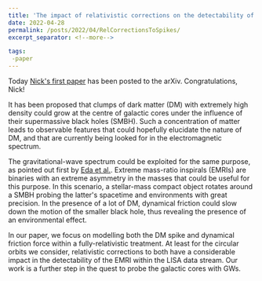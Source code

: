 ```yaml
---
title: 'The impact of relativistic corrections on the detectability of dark-matter spikes with gravitational waves'
date: 2022-04-28
permalink: /posts/2022/04/RelCorrectionsToSpikes/
excerpt_separator: <!--more-->

tags:
 -paper
---
```



Today [Nick's first paper](https://arxiv.org/pdf/2204.12508.pdf) has been posted to the arXiv. Congratulations, Nick!

It has been proposed that clumps of dark matter (DM) with extremely high density could grow at the centre of galactic cores under the influence of their supermassive black holes (SMBH). Such a concentration of matter leads to observable features that could hopefully elucidate the nature of DM, and that are currently being looked for in the electromagnetic spectrum.
<!--more-->

The gravitational-wave spectrum could be exploited for the same purpose, as pointed out first by [Eda et al.](https://arxiv.org/pdf/1301.5971.pdf). Extreme mass-ratio inspirals (EMRIs) are binaries with an extreme asymmetry in the masses that could be useful for this purpose. In this scenario, a stellar-mass compact object rotates around a SMBH probing the latter's spacetime and environments with great precision. In the presence of a lot of DM, dynamical friction could slow down the motion of the smaller black hole, thus revealing the presence of an environmental effect. 

In our paper, we focus on modelling both the DM spike and dynamical friction force within a fully-relativistic treatment. At least for the circular orbits we consider, relativistic corrections to both have a considerable impact in the detectability of the EMRI within the LISA data stream. Our work is a further step in the quest to probe the galactic cores with GWs.